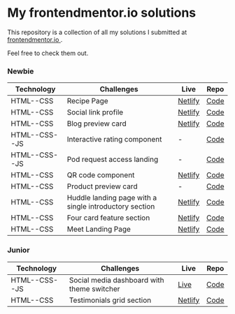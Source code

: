 # My frontendmentor.io solutions

This repository is a collection of all my solutions I submitted at [frontendmentor.io ](https://www.frontendmentor.io/).

Feel free to check them out.

### Newbie

| Technology    | Challenges                                             | Live                                                                                    | Repo                                                                                     |
| ------------- | ------------------------------------------------------ | --------------------------------------------------------------------------------------- | ---------------------------------------------------------------------------------------- |
| HTML--CSS     | Recipe Page                                            | [Netlify](https://superb-hamster-01d434.netlify.app/)                                   | [Code](https://github.com/mirkozlatunic/frontendmentor.io/tree/main/recipe-page)         |
| HTML--CSS     | Social link profile                                    | [Netlify](https://sensational-gecko-d76a8c.netlify.app/)                                | [Code](https://github.com/mirkozlatunic/frontendmentor.io/tree/main/social-link-profile) |
| HTML--CSS     | Blog preview card                                      | [Netlify](https://enchanting-heliotrope-b77eb6.netlify.app/)                            | [Code](https://github.com/mirkozlatunic/frontendmentor.io/tree/main/blog-preview-card)   |
| HTML--CSS--JS | Interactive rating component                           | -                                                                                       | [Code](https://github.com/mirkozlatunic/frontendmentor.io/tree/main/rating-component)    |
| HTML--CSS--JS | Pod request access landing                             | -                                                                                       | [Code](https://github.com/mirkozlatunic/frontendmentor.io/tree/main/podcast-page)        |
| HTML--CSS     | QR code component                                      | [Netlify](https://celebrated-sprite-781c92.netlify.app/)                                | [Code](https://github.com/mirkozlatunic/frontendmentor.io/tree/main/qr-component)        |
| HTML--CSS     | Product preview card                                   | -                                                                                       | [Code](https://github.com/mirkozlatunic/frontendmentor.io/tree/main/preview-card)        |
| HTML--CSS     | Huddle landing page with a single introductory section | [Netlify](https://huddle-landing-page-with-single-introductory-section-mp.netlify.app/) | [Code](https://git.io/Js24J)                                                             |
| HTML--CSS     | Four card feature section                              | [Netlify](https://melodious-shortbread-4197b8.netlify.app/)                             | [Code](https://github.com/mirkozlatunic/frontendmentor.io/tree/main/four-card-page)      |
| HTML--CSS     | Meet Landing Page                                      | [Netlify](https://peppy-duckanoo-d0efc8.netlify.app/)                                   | [Code](https://github.com/mirkozlatunic/frontendmentor.io/tree/main/meet-landing-page)   |

### Junior

| Technology    | Challenges                                 | Live                                                      | Repo                                                                                  |
| ------------- | ------------------------------------------ | --------------------------------------------------------- | ------------------------------------------------------------------------------------- |
| HTML--CSS--JS | Social media dashboard with theme switcher | [Live](https://loopstudios-landing-page-mp.netlify.app/)  | [Code](https://github.com/mirkozlatunic/frontendmentor.io/tree/main/social-dash-app)  |
| HTML--CSS     | Testimonials grid section                  | [Netlify](https://delightful-meerkat-fe8ceb.netlify.app/) | [Code](https://github.com/mirkozlatunic/frontendmentor.io/tree/main/testimonial-grid) |
